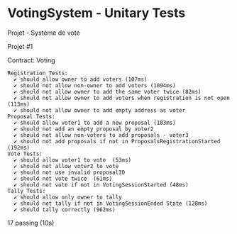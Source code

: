 # VotingSystem - Unitary Tests

Projet - Système de vote

Projet #1


  Contract: Voting
  
    Registration Tests:
      ✔ should allow owner to add voters (107ms)
      ✔ should not allow non-owner to add voters (1094ms)
      ✔ should not allow owner to add the same voter twice (82ms)
      ✔ should not allow owner to add voters when registration is not open (113ms)
      ✔ should not allow owner to add empty address as voter
    Proposal Tests:
      ✔ should allow voter1 to add a new proposal (183ms)
      ✔ should not add an empty proposal by voter2
      ✔ should not allow non-voters to add proposals - voter3
      ✔ should not add proposals if not in ProposalsRegistrationStarted (192ms)
    Vote Tests:
      ✔ should allow voter1 to vote  (53ms)
      ✔ should not allow voter2 to vote 
      ✔ should not use invalid proposalID 
      ✔ should not vote twice  (61ms)
      ✔ should not vote if not in VotingSessionStarted (48ms)
    Tally Tests:
      ✔ should allow only owner to tally 
      ✔ should not tally if not in VotingSessionEnded State (128ms)
      ✔ should tally correctly (962ms)


  17 passing (10s)


 
